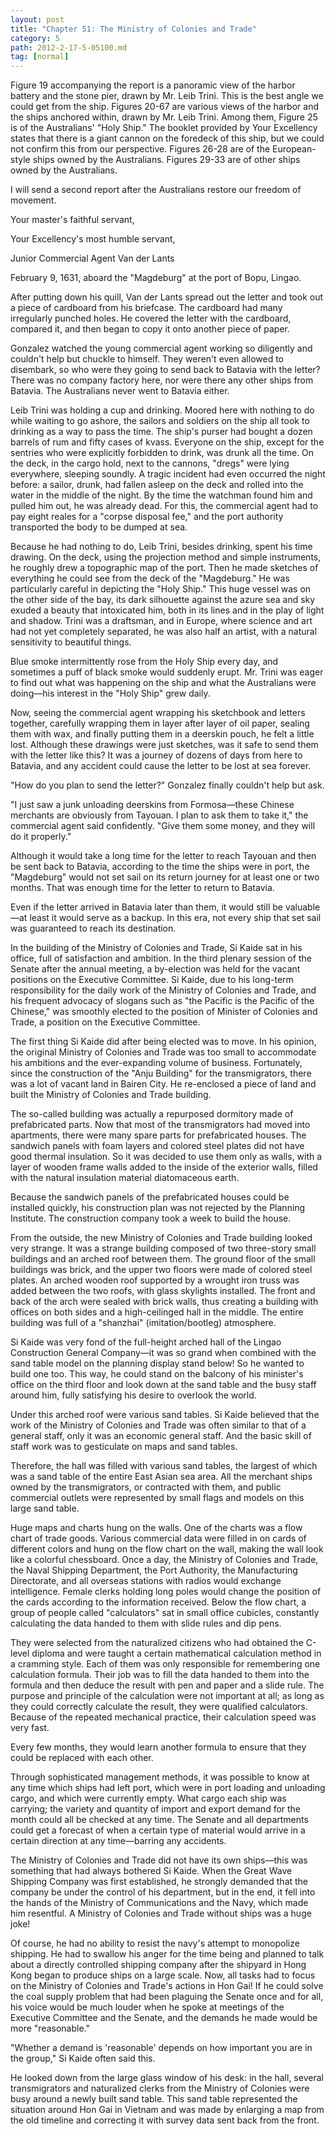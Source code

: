 ```yaml
---
layout: post
title: "Chapter 51: The Ministry of Colonies and Trade"
category: 5
path: 2012-2-17-5-05100.md
tag: [normal]
---
```


Figure 19 accompanying the report is a panoramic view of the harbor battery and the stone pier, drawn by Mr. Leib Trini. This is the best angle we could get from the ship. Figures 20-67 are various views of the harbor and the ships anchored within, drawn by Mr. Leib Trini. Among them, Figure 25 is of the Australians' "Holy Ship." The booklet provided by Your Excellency states that there is a giant cannon on the foredeck of this ship, but we could not confirm this from our perspective. Figures 26-28 are of the European-style ships owned by the Australians. Figures 29-33 are of other ships owned by the Australians.

I will send a second report after the Australians restore our freedom of movement.

Your master's faithful servant,

Your Excellency's most humble servant,

Junior Commercial Agent Van der Lants

February 9, 1631, aboard the "Magdeburg" at the port of Bopu, Lingao.

After putting down his quill, Van der Lants spread out the letter and took out a piece of cardboard from his briefcase. The cardboard had many irregularly punched holes. He covered the letter with the cardboard, compared it, and then began to copy it onto another piece of paper.

Gonzalez watched the young commercial agent working so diligently and couldn't help but chuckle to himself. They weren't even allowed to disembark, so who were they going to send back to Batavia with the letter? There was no company factory here, nor were there any other ships from Batavia. The Australians never went to Batavia either.

Leib Trini was holding a cup and drinking. Moored here with nothing to do while waiting to go ashore, the sailors and soldiers on the ship all took to drinking as a way to pass the time. The ship's purser had bought a dozen barrels of rum and fifty cases of kvass. Everyone on the ship, except for the sentries who were explicitly forbidden to drink, was drunk all the time. On the deck, in the cargo hold, next to the cannons, "dregs" were lying everywhere, sleeping soundly. A tragic incident had even occurred the night before: a sailor, drunk, had fallen asleep on the deck and rolled into the water in the middle of the night. By the time the watchman found him and pulled him out, he was already dead. For this, the commercial agent had to pay eight reales for a "corpse disposal fee," and the port authority transported the body to be dumped at sea.

Because he had nothing to do, Leib Trini, besides drinking, spent his time drawing. On the deck, using the projection method and simple instruments, he roughly drew a topographic map of the port. Then he made sketches of everything he could see from the deck of the "Magdeburg." He was particularly careful in depicting the "Holy Ship." This huge vessel was on the other side of the bay, its dark silhouette against the azure sea and sky exuded a beauty that intoxicated him, both in its lines and in the play of light and shadow. Trini was a draftsman, and in Europe, where science and art had not yet completely separated, he was also half an artist, with a natural sensitivity to beautiful things.

Blue smoke intermittently rose from the Holy Ship every day, and sometimes a puff of black smoke would suddenly erupt. Mr. Trini was eager to find out what was happening on the ship and what the Australians were doing—his interest in the "Holy Ship" grew daily.

Now, seeing the commercial agent wrapping his sketchbook and letters together, carefully wrapping them in layer after layer of oil paper, sealing them with wax, and finally putting them in a deerskin pouch, he felt a little lost. Although these drawings were just sketches, was it safe to send them with the letter like this? It was a journey of dozens of days from here to Batavia, and any accident could cause the letter to be lost at sea forever.

"How do you plan to send the letter?" Gonzalez finally couldn't help but ask.

"I just saw a junk unloading deerskins from Formosa—these Chinese merchants are obviously from Tayouan. I plan to ask them to take it," the commercial agent said confidently. "Give them some money, and they will do it properly."

Although it would take a long time for the letter to reach Tayouan and then be sent back to Batavia, according to the time the ships were in port, the "Magdeburg" would not set sail on its return journey for at least one or two months. That was enough time for the letter to return to Batavia.

Even if the letter arrived in Batavia later than them, it would still be valuable—at least it would serve as a backup. In this era, not every ship that set sail was guaranteed to reach its destination.

In the building of the Ministry of Colonies and Trade, Si Kaide sat in his office, full of satisfaction and ambition. In the third plenary session of the Senate after the annual meeting, a by-election was held for the vacant positions on the Executive Committee. Si Kaide, due to his long-term responsibility for the daily work of the Ministry of Colonies and Trade, and his frequent advocacy of slogans such as "the Pacific is the Pacific of the Chinese," was smoothly elected to the position of Minister of Colonies and Trade, a position on the Executive Committee.

The first thing Si Kaide did after being elected was to move. In his opinion, the original Ministry of Colonies and Trade was too small to accommodate his ambitions and the ever-expanding volume of business. Fortunately, since the construction of the "Anju Building" for the transmigrators, there was a lot of vacant land in Bairen City. He re-enclosed a piece of land and built the Ministry of Colonies and Trade building.

The so-called building was actually a repurposed dormitory made of prefabricated parts. Now that most of the transmigrators had moved into apartments, there were many spare parts for prefabricated houses. The sandwich panels with foam layers and colored steel plates did not have good thermal insulation. So it was decided to use them only as walls, with a layer of wooden frame walls added to the inside of the exterior walls, filled with the natural insulation material diatomaceous earth.

Because the sandwich panels of the prefabricated houses could be installed quickly, his construction plan was not rejected by the Planning Institute. The construction company took a week to build the house.

From the outside, the new Ministry of Colonies and Trade building looked very strange. It was a strange building composed of two three-story small buildings and an arched roof between them. The ground floor of the small buildings was brick, and the upper two floors were made of colored steel plates. An arched wooden roof supported by a wrought iron truss was added between the two roofs, with glass skylights installed. The front and back of the arch were sealed with brick walls, thus creating a building with offices on both sides and a high-ceilinged hall in the middle. The entire building was full of a "shanzhai" (imitation/bootleg) atmosphere.

Si Kaide was very fond of the full-height arched hall of the Lingao Construction General Company—it was so grand when combined with the sand table model on the planning display stand below! So he wanted to build one too. This way, he could stand on the balcony of his minister's office on the third floor and look down at the sand table and the busy staff around him, fully satisfying his desire to overlook the world.

Under this arched roof were various sand tables. Si Kaide believed that the work of the Ministry of Colonies and Trade was often similar to that of a general staff, only it was an economic general staff. And the basic skill of staff work was to gesticulate on maps and sand tables.

Therefore, the hall was filled with various sand tables, the largest of which was a sand table of the entire East Asian sea area. All the merchant ships owned by the transmigrators, or contracted with them, and public commercial outlets were represented by small flags and models on this large sand table.

Huge maps and charts hung on the walls. One of the charts was a flow chart of trade goods. Various commercial data were filled in on cards of different colors and hung on the flow chart on the wall, making the wall look like a colorful chessboard. Once a day, the Ministry of Colonies and Trade, the Naval Shipping Department, the Port Authority, the Manufacturing Directorate, and all overseas stations with radios would exchange intelligence. Female clerks holding long poles would change the position of the cards according to the information received. Below the flow chart, a group of people called "calculators" sat in small office cubicles, constantly calculating the data handed to them with slide rules and dip pens.

They were selected from the naturalized citizens who had obtained the C-level diploma and were taught a certain mathematical calculation method in a cramming style. Each of them was only responsible for remembering one calculation formula. Their job was to fill the data handed to them into the formula and then deduce the result with pen and paper and a slide rule. The purpose and principle of the calculation were not important at all; as long as they could correctly calculate the result, they were qualified calculators. Because of the repeated mechanical practice, their calculation speed was very fast.

Every few months, they would learn another formula to ensure that they could be replaced with each other.

Through sophisticated management methods, it was possible to know at any time which ships had left port, which were in port loading and unloading cargo, and which were currently empty. What cargo each ship was carrying; the variety and quantity of import and export demand for the month could all be checked at any time. The Senate and all departments could get a forecast of when a certain type of material would arrive in a certain direction at any time—barring any accidents.

The Ministry of Colonies and Trade did not have its own ships—this was something that had always bothered Si Kaide. When the Great Wave Shipping Company was first established, he strongly demanded that the company be under the control of his department, but in the end, it fell into the hands of the Ministry of Communications and the Navy, which made him resentful. A Ministry of Colonies and Trade without ships was a huge joke!

Of course, he had no ability to resist the navy's attempt to monopolize shipping. He had to swallow his anger for the time being and planned to talk about a directly controlled shipping company after the shipyard in Hong Kong began to produce ships on a large scale. Now, all tasks had to focus on the Ministry of Colonies and Trade's actions in Hon Gai! If he could solve the coal supply problem that had been plaguing the Senate once and for all, his voice would be much louder when he spoke at meetings of the Executive Committee and the Senate, and the demands he made would be more "reasonable."

"Whether a demand is 'reasonable' depends on how important you are in the group," Si Kaide often said this.

He looked down from the large glass window of his desk: in the hall, several transmigrators and naturalized clerks from the Ministry of Colonies were busy around a newly built sand table. This sand table represented the situation around Hon Gai in Vietnam and was made by enlarging a map from the old timeline and correcting it with survey data sent back from the front.